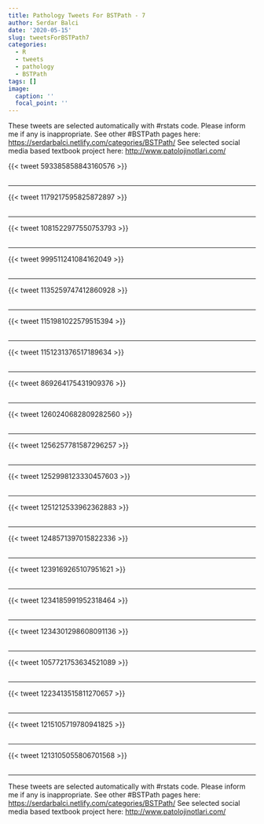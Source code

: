 ```yaml
---
title: Pathology Tweets For BSTPath - 7
author: Serdar Balci
date: '2020-05-15'
slug: tweetsForBSTPath7
categories:
  - R
  - tweets
  - pathology
  - BSTPath
tags: []
image:
  caption: ''
  focal_point: ''
---
```



These tweets are selected automatically with #rstats code. Please inform me if any is inappropriate.
See other #BSTPath pages here: https://serdarbalci.netlify.com/categories/BSTPath/ 
See selected social media based textbook project here: http://www.patolojinotlari.com/

{{< tweet 593385858843160576 >}}
<br>
<br>
<hr>
{{< tweet 1179217595825872897 >}}
<br>
<br>
<hr>
{{< tweet 1081522977550753793 >}}
<br>
<br>
<hr>
{{< tweet 999511241084162049 >}}
<br>
<br>
<hr>
{{< tweet 1135259747412860928 >}}
<br>
<br>
<hr>
{{< tweet 1151981022579515394 >}}
<br>
<br>
<hr>
{{< tweet 1151231376517189634 >}}
<br>
<br>
<hr>
{{< tweet 869264175431909376 >}}
<br>
<br>
<hr>
{{< tweet 1260240682809282560 >}}
<br>
<br>
<hr>
{{< tweet 1256257781587296257 >}}
<br>
<br>
<hr>
{{< tweet 1252998123330457603 >}}
<br>
<br>
<hr>
{{< tweet 1251212533962362883 >}}
<br>
<br>
<hr>
{{< tweet 1248571397015822336 >}}
<br>
<br>
<hr>
{{< tweet 1239169265107951621 >}}
<br>
<br>
<hr>
{{< tweet 1234185991952318464 >}}
<br>
<br>
<hr>
{{< tweet 1234301298608091136 >}}
<br>
<br>
<hr>
{{< tweet 1057721753634521089 >}}
<br>
<br>
<hr>
{{< tweet 1223413515811270657 >}}
<br>
<br>
<hr>
{{< tweet 1215105719780941825 >}}
<br>
<br>
<hr>
{{< tweet 1213105055806701568 >}}
<br>
<br>
<hr>


These tweets are selected automatically with #rstats code. Please inform me if any is inappropriate.
See other #BSTPath pages here: https://serdarbalci.netlify.com/categories/BSTPath/ 
See selected social media based textbook project here: http://www.patolojinotlari.com/
